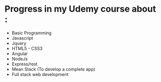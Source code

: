 # Progress in my Udemy course about :

* Basic Programming
* Javascript 
* Jquery 
* HTML5 - CSS3
* Angular 
* NodeJs
* Express/rest
* Mean Stack (To develop a complete app)
* Full stack web development


